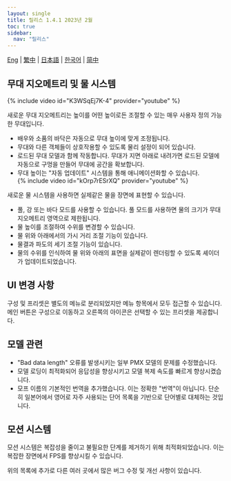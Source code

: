 ```yaml
---
layout: single
title: 릴리스 1.4.1 2023년 2월
toc: true
sidebar:
  nav: "릴리스"
---
```

[Eng](/dancexr/releases/1.4.1) | [繁中](/tw/dancexr/releases/1.4.1) | [日本語](/jp/dancexr/releases/1.4.1) | [한국어](/kr/dancexr/releases/1.4.1) | [简中](/zh/dancexr/releases/1.4.1)


## 무대 지오메트리 및 물 시스템
{% include video id="K3WSqEj7K-4" provider="youtube" %}

새로운 무대 지오메트리는 높이를 어떤 높이로든 조절할 수 있는 매우 사용자 정의 가능한 무대입니다.
* 배우와 소품의 바닥은 자동으로 무대 높이에 맞게 조정됩니다.
* 무대와 다른 객체들이 상호작용할 수 있도록 물리 설정이 되어 있습니다.
* 로드된 무대 모델과 함께 작동합니다. 무대가 지면 아래로 내려가면 로드된 모델에 자동으로 구멍을 만들어 무대에 공간을 확보합니다.
* 무대 높이는 "자동 업데이트" 시스템을 통해 애니메이션화할 수 있습니다.  
{% include video id="kOrp7rESrXQ" provider="youtube" %}

새로운 물 시스템을 사용하면 실제같은 물을 장면에 표현할 수 있습니다.
* 풀, 강 또는 바다 모드를 사용할 수 있습니다. 풀 모드를 사용하면 물의 크기가 무대 지오메트리 영역으로 제한됩니다.
* 물 높이를 조절하여 수위를 변경할 수 있습니다.
* 물 위와 아래에서의 가시 거리 조절 기능이 있습니다.
* 물결과 파도의 세기 조절 기능이 있습니다.
* 물의 수위를 인식하여 물 위와 아래의 표면을 실제같이 렌더링할 수 있도록 셰이더가 업데이트되었습니다.

## UI 변경 사항
구성 및 프리셋은 별도의 메뉴로 분리되었지만 메뉴 항목에서 모두 접근할 수 있습니다. 메인 버튼은 구성으로 이동하고 오른쪽의 아이콘은 선택할 수 있는 프리셋을 제공합니다.

## 모델 관련
* "Bad data length" 오류를 발생시키는 일부 PMX 모델의 문제를 수정했습니다.
* 모델 로딩이 최적화되어 응답성을 향상시키고 모델 복제 속도를 빠르게 향상시켰습니다.
* 모프 이름의 기본적인 번역을 추가했습니다. 이는 정확한 "번역"이 아닙니다. 단순히 일본어에서 영어로 자주 사용되는 단어 목록을 기반으로 단어별로 대체하는 것입니다.

## 모션 시스템
모션 시스템은 복잡성을 줄이고 불필요한 단계를 제거하기 위해 최적화되었습니다. 이는 복잡한 장면에서 FPS를 향상시킬 수 있습니다.

위의 목록에 추가로 다른 여러 곳에서 많은 버그 수정 및 개선 사항이 있습니다.